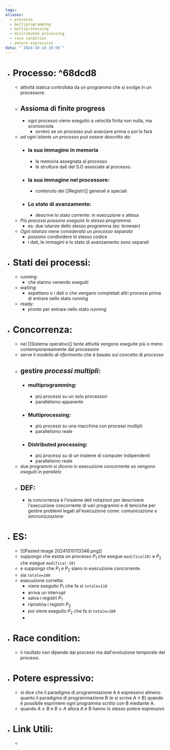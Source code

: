```yaml
---
tags: 
aliases:
  - processo
  - multiprogramming
  - multiprocessing
  - distributed processing
  - race condition
  - potere espressivo
data: "`2024-10-10 10:56`"
---
```

- # Processo: ^68dcd8
	- attività statica controllata da un programma che si svolge in un processore.
	- ## Assioma di finite progress
		- ogni processo viene eseguito a velocità finita non nulla, ma sconosciuta.
			- ovvero se un processo può avanzare prima o poi lo farà
	- _ad ogni istante un processo può essere descritto da:_
		- ### la sua immagine in memoria
			- la memoria assegnata al processo
			- le strutture dati del S.O associate al processo.
		- ### la sua immagine nel processore:
			- contenuto dei [[Registri]] generali e speciali
		- ### Lo stato di avanzamento:
			- descrive lo stato corrente: in esecuzione o attesa
	- _Più processi possono eseguire lo stesso programma_:
		- es: due istanze dello stesso programma (es: browser)
	- _Ogni istanza viene considerata un processo separato_
		- possono condividere lo stesso codice
		- i dati, le immagini e lo stato di avanzamento sono separati
- # Stati dei processi:
	- running:
		- che stanno venendo eseguiti
	- waiting:
		- aspettano o i dati o che vengano completati altri processi prima di entrare nello stato _running_
	- ready:
		-  pronto per entrare nello stato _running_
- # Concorrenza:
	- nel [[Sistema operativo]] tante attività vengono eseguite più o meno contemporaneamente dal processore
	- serve il _modello di riferimento_ che è basato sul concetto di _processo_ 
	- ## gestire _processi multipli_:
		- ### multiprogramming:
			- più processi su un solo processori
			- parallelismo apparente
		- ### Multiprocessing:
			- più processi su una macchina con processi multipli 
			- parallelismo reale
		- ### Distributed processing:
			- più processi su di un insieme di computer indipendenti
			- parallelismo reale
	- due programmi si dicono in esecuzione concorrente se _vengono eseguiti in parallelo_
	- ## DEF:
		- la concorrenza è l'insieme dell notazioni per descrivere l'esecuzione concorrente di vari programmi e di tenciche per gestire problemi legati all'esecuzione come: _comunicazione e sincronizzazione_
- # ES:
	- ![[Pasted image 20241010113346.png]]
	- suppongo che esista un processo $P_{1}$ che esegue `modifica(10)` e $P_{2}$ che esegue `modifica(-10)`
	- e suppongo che $P_{1}$ e $P_{2}$ siano in esecuzione concorrente.
	- sia `totale=100` 
	- esecuzione corretta:
		- viene eseguito $P_{1}$ che fa si `totale=110`
		- arriva un interrupt 
		- salva i registri $P_{1}$
		- ripristina i registri $P_{2}$
		- poi viene eseguito $P_{2}$ che fa si `totale=100`
		-  
- # Race condition:
	- il risultato non dipende dai processi ma dall'evoluzione temporale dei processi.
- # Potere espressivo:
	- si dice che il paradigma di programmazione A è espressivo almeno quanto il paradigma di programmazione B (e si scrive A ≥ B) quando è possibile esprimere ogni programma scritto con B mediante A.
	- quando $A\ge B$ e $B\ge A$ allora A e B hanno lo stesso potere espressivo
- # Link Utili:
	- 